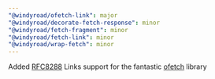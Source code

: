 ```yaml
---
"@windyroad/ofetch-link": major
"@windyroad/decorate-fetch-response": minor
"@windyroad/fetch-fragment": minor
"@windyroad/fetch-link": minor
"@windyroad/wrap-fetch": minor
---
```


Added [RFC8288](https://datatracker.ietf.org/doc/html/rfc8288) Links support for the
fantastic [ofetch](https://github.com/unjs/ofetch) library
